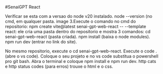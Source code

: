 #SenaiGPT React

Verificar se esta com a versao do node v20 instalado.
node --version (no cmd, em qualquer pasta. image 3.Execute o comando no cmd do repositorio: npm create vite@latest senai-gpt-web-react -- --template react:
ele cria uma pasta dentro do repositorio e mostra 3 comandos: cd senai-gpt-web-react (pasta criada). npm install (baixa o node modules). npm run dev (entrar no link do site).

No mesmo repositorio, execute o cd senai-gpt-web-react.
Execute o code . (abre o vs code).
Coloque o seu projeto e no vs code substitua o powershell pro git bash.
Abra o terminal e coloque npm install e npm run dev.
http cats e http status codes (para erros)
trouxe o html e o css.
